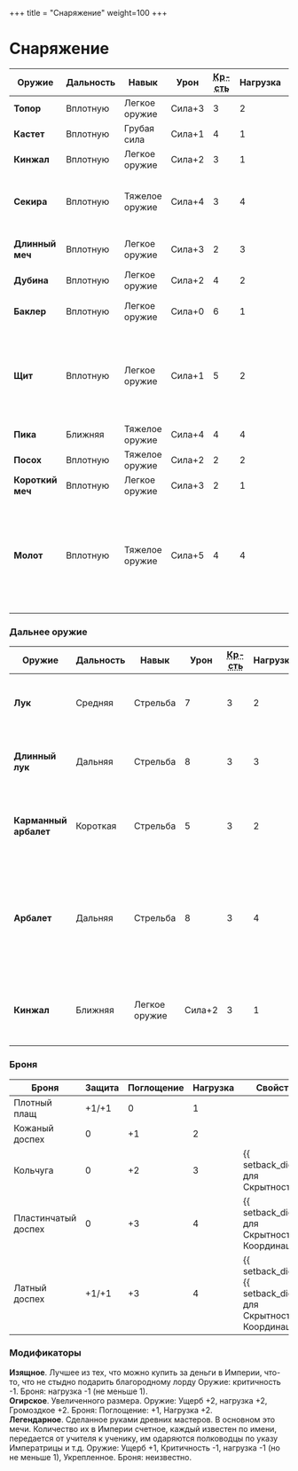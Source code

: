 +++
title = "Снаряжение"
weight=100
+++


Снаряжение
==

|Оружие|Дальность|Навык|Урон|<abbr title="Критичность">Кр-сть</abbr>|Нагрузка|Свойства
|----|--|--|----|----|---|---|
|**Топор**|Вплотную|Легкое оружие|Сила+3|3|2|**Высококритичное** 1 (+10 к броску крит.&nbsp;травмы) 
|**Кастет**|Вплотную|Грубая сила|Сила+1|4|1|**Дезориентация** 3 (на 3 раунда <span title="setback dice" class="genesys-symbol genesys-symbol-setback"></span> к броскам навыков) 
|**Кинжал**|Вплотную|Легкое оружие|Сила+2|3|1|**Точное** 1 ({{boost_dice()}} ко всем атакам) 
|**Секира**|Вплотную|Тяжелое оружие|Сила+4|3|4|**Громоздкая** 3 ({{ diff_dice() }} за каждую силу меньше 3), **Проникающее**&nbsp;2 (снижает поглощение), **Высококритичное** 1 (+10 к броску крит.&nbsp;травмы) 
|**Длинный меч**|Вплотную|Легкое оружие|Сила+3|2|3|**Оборонительное** 1 (+1/0 к защите), **Сноровка** 3 ({{ diff_dice() }} за каждую ловкость меньше 3) 
|**Дубина**|Вплотную|Легкое оружие|Сила+2|4|2|
|**Баклер**|Вплотную|Легкое оружие|Сила+0|6|1|**Оборонительное** 1 (+1/0 к защите), **Неточное**&nbsp;1 ({{ setback_dice()}}&nbsp;ко&nbsp;всем&nbsp;атакам)
|**Щит**|Вплотную|Легкое оружие|Сила+1|5|2|**Оборонительное** 2 (+2/0 к защите), **Отражающее** 2 (0/+2 к защите), **Нокдаун** (после успешной атаки этим оружием: {{advantage_symbol()}} и цель распластывается), **Неточное** 2 ({{ setback_dice()}}{{setback_dice()}}&nbsp;ко&nbsp;всем&nbsp;атакам)
|**Пика**|Ближняя|Тяжелое оружие|Сила+4|4|4|**Подготовка** 1 (маневр на подготовку)
|**Посох**|Вплотную|Тяжелое оружие|Сила+2|2|2|**Оборонительное** 1 (+1/0 к защите)
|**Короткий меч**|Вплотную|Легкое оружие|Сила+3|2|1|**Оборонительное** 1 (+1/0 к защите)
|**Молот**|Вплотную|Тяжелое оружие|Сила+5|4|4|**Громоздкий** 4 ({{ diff_dice() }} за каждую силу меньше 4),  **Нокдаун** (после успешной атаки этим оружием: {{advantage_symbol()}} и цель распластывается) **Ошеломление** 1 ({{advantage_symbol()}}{{advantage_symbol()}}: цель ошеломлена на 1 раунд и не может совершать действий)

### Дальнее оружие

|Оружие|Дальность|Навык|Урон|<abbr title="Критичность">Кр-сть</abbr>|Нагрузка|Свойства
|----|--|--|----|----|---|---|
|**Лук**|Средняя|Стрельба|7|3|2| **Сноровка** 2 ({{ diff_dice() }} за каждую ловкость меньше&nbsp;2) 
|**Длинный лук**|Дальняя|Стрельба|8|3|3| **Сноровка** 3 ({{ diff_dice() }} за каждую ловкость меньше&nbsp;3) 
|**Карманный арбалет**|Короткая|Стрельба|5|3|2|**Подготовка** 2 (маневра на подготовку), **Проникающее**&nbsp;1 (снижает поглощение) 
|**Арбалет**|Дальняя|Стрельба|8|3|4|**Подготовка** 2 (2 маневра на подготовку), **Проникающее**&nbsp;3 (снижает поглощение), **Громоздкая** 3 ({{ diff_dice() }} за каждую силу меньше 3)
|**Кинжал**|Ближняя|Легкое оружие|Сила+2|3|1|**Точное** 1 ({{boost_dice()}} ко всем атакам), **Ограниченный боезапас**

### Броня

|Броня|Защита|Поглощение|Нагрузка|Свойства
|----|--|--|----|----|
|Плотный плащ|+1/+1|0|1|
|Кожаный доспех|0|+1|2|
|Кольчуга|0|+2|3|{{ setback_dice()}} для Скрытности
|Пластинчатый доспех|0|+3|4|{{ setback_dice()}} для Скрытности, Координации
|Латный доспех|+1/+1|+3|4|{{ setback_dice()}}{{ setback_dice()}} для Скрытности, Координации


### Модификаторы

**Изящное**. Лучшее из тех, что можно купить за деньги в Империи, что-то, что не стыдно подарить благородному лорду  Оружие: критичность -1. Броня: нагрузка -1 (не меньше 1).<br/> 
**Огирское**. Увеличенного размера. Оружие: Ущерб +2, нагрузка +2, Громоздкое +2. Броня: Поглощение: +1, Нагрузка +2. <br/>
**Легендарное**. Сделанное руками древних мастеров. В основном это мечи. Количество их в Империи счетное, каждый известен по имени, передается от учителя к ученику, им одаряются полководцы по указу Императрицы и т.д. Оружие: Ущерб +1, Критичность -1, нагрузка -1 (но не меньше 1), Укрепленное. Броня: неизвестно.